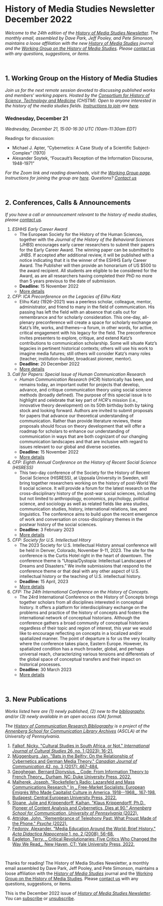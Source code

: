 # History of Media Studies Newsletter December 2022 

*Welcome to the 24th edition of the [History of Media Studies Newsletter](https://hms.mediastudies.press/newsletter). The monthly email, assembled by Dave Park, Jeff Pooley, and Pete Simonson, maintains a loose affiliation with the new [*History of Media Studies*](https://hms.mediastudies.press) journal and the [Working Group on the History of Media Studies](https://www.chstm.org/media-studies). Please [contact us](mailto:hms@mediastudies.press) with any questions, suggestions, or items.*

<br>


## 1. Working Group on the History of Media Studies

*Join us for the next remote session devoted to discussing published works and members' working papers. Hosted by the [Consortium for History of Science, Technology and Medicine](https://www.chstm.org/media-studies) (CHSTM). Open to anyone interested in the history of the media studies fields. [Instructions to join](https://hms.mediastudies.press/working-group) are [here](https://hms.mediastudies.press/working-group).*

### Wednesday, December 21

*Wednesday, December 21, 15:00-16:30 UTC (10am-11:30am EDT)*

Readings for discussion:

* Michael J. Apter, “Cybernetics: A Case Study of a Scientific Subject-Complex” (1970)
* Alexander Soytek, “Foucault’s Reception of the Information Discourse, 1948-1971”

*For the Zoom link and reading downloads, visit the [Working Group page](https://www.chstm.org/media-studies). Instructions for joining the group are [here](https://hms.mediastudies.press/working-group). Questions? [Contact us](mailto:hms@mediastudies.press)*


<br>


## 2. Conferences, Calls & Announcements

*If you have a call or announcement relevant to the history of media studies, please [contact us](mailto:hms@mediastudies.press).*


1. *ESHHS Early Career Award* 
	* The European Society for the History of the Human Sciences, together with the *Journal of the History of the Behavioral Sciences*  (*JHBS*) encourages early career researchers to submit their papers for the Early Career Award. The winning paper can be submitted to *JHBS*. If  accepted after additional review, it will be published with a notice indicating that it is the winner of the ESHHS Early Career Award. The Publisher will then provide an honorarium of US $500 to the award recipient. All students are eligible to be considered for the Award, as are all researchers having completed their PhD no more than 5 years previous to the date of submission.
	* **Deadline:** 15 November 2022
	* [More details](https://www.eshhs.eu/wordpress-3.3.1/wordpress/?page_id=14)
1. *CFP: ICA Preconference on the Legacies of Elihu Katz* 
	* Elihu Katz (1926–2021) was a peerless scholar, colleague, mentor, administrator, and friend to many in the field of communication. His passing has left the field with an absence that calls out for remembrance and for scholarly consideration. This one-day, all-plenary preconference will create a space for scholarly exchange on Katz’s life, works, and themes—a forum, in other words, for active, critical engagement with his legacy for the field. The preconference invites presenters to explore, critique, and extend Katz’s contributions to communication scholarship. Some will situate Katz’s legacies in pertinent historical contexts; others will use his work to imagine media futures; still others will consider Katz’s many roles (teacher, institution-builder, broadcast pioneer, mentor).
	* **Deadline:** 20 December 2022
	* [More details](https://buttondown.email/communicationhistory/archive/ica-2023-preconference-on-the-legacies-of-elihu/)
1. *Call for Papers: Special Issue of Human Communication Research* 
	* *Human Communication Research* (*HCR*) historically has been, and remains today, an important outlet for projects that develop, advance, and critique communication theory using social science methods (broadly defined). The purpose of this special issue is to highlight and celebrate that key part of *HCR*'s mission (i.e., innovative theory development) on its 50th birthday both by taking stock and looking forward. Authors are invited to submit proposals for papers that advance our theoretical understanding of communication. Rather than provide literature reviews, these proposals should focus on theory development that will offer a roadmap for scholars to enhance our understanding of communication in ways that are both cognizant of our changing communication landscapes and that are inclusive with regard to issues relevant to our global and diverse societies. 
	* **Deadline:** 15 November 2022
	* [More details](https://academic.oup.com/hcr/pages/cfp-50th-anniversary)
1. *CFP: Eighth Annual Conference on the History of Recent Social Science (HISRESS)* 
	* This two-day conference of the Society for the History of Recent Social Science (HISRESS), at Uppsala University in Sweden, will bring together researchers working on the history of post-World War II social science. It will provide a forum for the latest research on the cross-disciplinary history of the post-war social sciences, including but not limited to anthropology, economics, psychology, political science, and sociology as well as related fields like area studies, communication studies, history, international relations, law, and linguistics. The conference aims to build upon the recent emergence of work and conversation on cross-disciplinary themes in the postwar history of the social sciences.
	* **Deadline:** 3 February 2023
	* [More details](https://hisress.org/cfp/)
1. *CFP: Society for U.S. Intellectual Hitory* 
	* The 2023 Society for U.S. Intellectual History annual conference will be held in Denver, Colorado, November 9-11, 2023. The site for the conference is the Curtis Hotel right in the heart of downtown. The conference theme is “Utopia/Dystopia: Intellectual Landscapes of Dreams and Disasters.” We invite submissions that respond to the conference theme or that deal with any other aspect of U.S. intellectual history or the teaching of U.S. intellectual history.
	* **Deadline:** 15 April, 2023
	* [More details](https://s-usih.org/2022/11/2023-s-usih-call-for-proposals/?utm_source=rss&utm_medium=rss&utm_campaign=2023-s-usih-call-for-proposals)
1. *CFP: The 24th International Conference on the History of Concepts.* 
	* The 24rd International Conference on the History of Concepts brings together scholars from all disciplines interested in conceptual history. It offers a platform for interdisciplinary exchange on the problems and practice of the history of concepts and fosters the international network of conceptual historians. Although the conference gathers a broad community of conceptual historians regardless of their topic and region of interest, this year we would like to encourage reflecting on concepts in a localized and/or spatialized manner. The point of departure is for us the very locality where the conference takes place, Eastern Europe. However, its spatialized condition has a much broader, global, and perhaps universal reach, characterizing various tensions and differentials of the global space of conceptual transfers and their impact on historical processes. 
	* **Deadline:** 30 March 2023
	* [More details](https://networks.h-net.org/node/6873/discussions/11891695/cfp-24th-international-conference-history-concepts-agency)


<br>

## 3. New Publications

*Works listed here are (1) newly published, (2) new to the [bibliography](https://www.asc.upenn.edu/research/centers/annenberg-school-communication-library-archives/collections/history-field), and/or (3) newly available in an open access (OA) format.*

*The [History of Communication Research Bibliography](https://www.asc.upenn.edu/research/centers/annenberg-school-communication-library-archives/collections/history-field) is a project of the [Annenberg School for Communication Library Archives](https://www.asc.upenn.edu/research/centers/annenberg-school-for-communication-library-archives) (ASCLA) at the University of Pennsylvania.* 

1. [Falkof, Nicky. "Cultural Studies in South Africa, or Not." _International Journal of Cultural Studies_ 26, no. 1 (2023): 16-21.](https://www.bibsonomy.org/bibtex/22ce963f01782f24ce9c53fcf22396d4e)
1. [Müggenburg, Jan. "Bats in the Belfry: On the Relationship of Cybernetics and German Media Theory." _Canadian Journal of Communication_ 42, no. 3 (2017): 467-484.](https://www.bibsonomy.org/bibtex/231263fd2111c973b293249af5e08db97)
1. [Geoghegan, Bernard Dionysius. _ Code: From Information Theory to French Theory_. Durham, NC: Duke University Press, 2022.](https://www.bibsonomy.org/bibtex/2571d59da04e93171aaa7ec743bc18597)
1. [Malherek, Joseph. "Rockefeller’s Radio: Lazarsfeld and Mass Communications Research." In _ Free-Market Socialists: European Émigrés Who Made Capitalist Culture in America, 1918--1968_, 167-198. Budapest: Central European University Press, 2022.](https://www.bibsonomy.org/bibtex/2d6bdfaa38e93f6d5fc4d76f1641d2806)
1. [Sloane, Julie and Krippendorff, Kaihan. "Klaus Krippendorff, Ph.D., Pioneer of Content Analysis and Cybernetics, Dies at 90." _Annenberg School for Communication, University of Pennsylvania_ (2022).](https://www.bibsonomy.org/bibtex/2e4acc2f44afb12a8062409c39c2a3d54)
1. [Attridge, John. "Remembrance of Telephony Past: What Proust Made of the Phone." _Psyche_ (2022).](https://www.bibsonomy.org/bibtex/2ac5e7e0027061ffd6e31195663fee422)
1. [Fedorov, Alexander. "Media Education Around the World: Brief History." _Acta Didactica Napocensia_ 1, no. 2 (2008): 56-68.](https://www.bibsonomy.org/bibtex/24ee1c4741d6ffd167f2af41f3489e5b2)
1. [Eagleton, Terry. _ Critical Revolutionaries: Five Critics Who Changed the Way We Read_. New Haven, CT: Yale University Press, 2022.](https://www.bibsonomy.org/bibtex/2be11d0dcfb6ae2dd68b89f7a7af7c996)

<br>



Thanks for reading! The History of Media Studies Newsletter, a monthly email assembled by Dave Park, Jeff Pooley, and Pete Simonson, maintains a loose affiliation with the [*History of Media Studies*](https://hms.mediastudies.press) journal and the [Working Group on the History of Media Studies](https://www.chstm.org/media-studies). Please [contact us](mailto:hms@mediastudies.press) with any questions, suggestions, or items.

This is the December 2022 issue of [*History of Media Studies Newsletter*](https://hms.mediastudies.press/newsletter). You can [subscribe](https://buttondown.email/hms) or [unsubscribe](https://buttondown.email/api/emails/unsubscribe/7357).